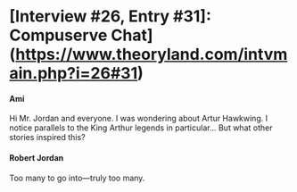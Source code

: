# [Interview #26, Entry #31]: Compuserve Chat](https://www.theoryland.com/intvmain.php?i=26#31)

#### Ami

Hi Mr. Jordan and everyone. I was wondering about Artur Hawkwing. I notice parallels to the King Arthur legends in particular... But what other stories inspired this?

#### Robert Jordan

Too many to go into—truly too many.

